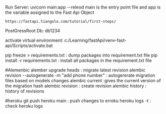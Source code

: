 Run Server: uvicorn main:app --releod main is the entry point file and app is the variable assigned to the Fast Api Object 

    https://fastapi.tiangolo.com/tutorial/first-steps/

PostGressRoot Db: db1234    

activate virtual environment: c:/Learning/fastApi/venv-fast-api/Scripts/activate.bat

pip freeze > requirements.txt : dump packages into requirement.txt file
pip install -r requirements.txt : install all packages in the requirement.txt file 

#Alemenbic
alember upgrade heads : migrate latest revision
alembic revision --autogenerate  -m "add phone number" : autogererate migration files based on models changes
alembic current :gives the current version of the migration hash
alembic revision : create revision
alembic history  : history of revisions 


#heroku
git push heroku main : push changes to erroku
heroku logs -t : check heroku logs